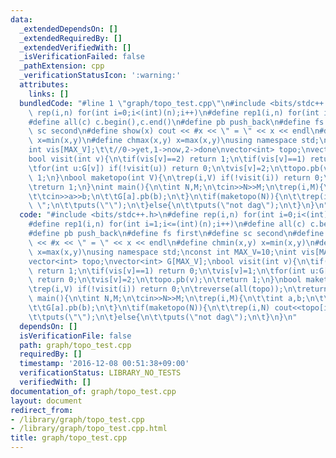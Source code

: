 ```yaml
---
data:
  _extendedDependsOn: []
  _extendedRequiredBy: []
  _extendedVerifiedWith: []
  _isVerificationFailed: false
  _pathExtension: cpp
  _verificationStatusIcon: ':warning:'
  attributes:
    links: []
  bundledCode: "#line 1 \"graph/topo_test.cpp\"\n#include <bits/stdc++.h>\n#define\
    \ rep(i,n) for(int i=0;i<(int)(n);i++)\n#define rep1(i,n) for(int i=1;i<=(int)(n);i++)\n\
    #define all(c) c.begin(),c.end()\n#define pb push_back\n#define fs first\n#define\
    \ sc second\n#define show(x) cout << #x << \" = \" << x << endl\n#define chmin(x,y)\
    \ x=min(x,y)\n#define chmax(x,y) x=max(x,y)\nusing namespace std;\nconst int MAX_V=10;\n\
    int vis[MAX_V];\t\t//0->yet,1->now,2->done\nvector<int> topo;\nvector<int> G[MAX_V];\n\
    bool visit(int v){\n\tif(vis[v]==2) return 1;\n\tif(vis[v]==1) return 0;\n\tvis[v]=1;\n\
    \tfor(int u:G[v]) if(!visit(u)) return 0;\n\tvis[v]=2;\n\ttopo.pb(v);\n\treturn\
    \ 1;\n}\nbool maketopo(int V){\n\trep(i,V) if(!visit(i)) return 0;\n\treverse(all(topo));\n\
    \treturn 1;\n}\nint main(){\n\tint N,M;\n\tcin>>N>>M;\n\trep(i,M){\n\t\tint a,b;\n\
    \t\tcin>>a>>b;\n\t\tG[a].pb(b);\n\t}\n\tif(maketopo(N)){\n\t\trep(i,N) cout<<topo[i]<<\"\
    \ \";\n\t\tputs(\"\");\n\t}else{\n\t\tputs(\"not dag\");\n\t}\n}\n"
  code: "#include <bits/stdc++.h>\n#define rep(i,n) for(int i=0;i<(int)(n);i++)\n\
    #define rep1(i,n) for(int i=1;i<=(int)(n);i++)\n#define all(c) c.begin(),c.end()\n\
    #define pb push_back\n#define fs first\n#define sc second\n#define show(x) cout\
    \ << #x << \" = \" << x << endl\n#define chmin(x,y) x=min(x,y)\n#define chmax(x,y)\
    \ x=max(x,y)\nusing namespace std;\nconst int MAX_V=10;\nint vis[MAX_V];\t\t//0->yet,1->now,2->done\n\
    vector<int> topo;\nvector<int> G[MAX_V];\nbool visit(int v){\n\tif(vis[v]==2)\
    \ return 1;\n\tif(vis[v]==1) return 0;\n\tvis[v]=1;\n\tfor(int u:G[v]) if(!visit(u))\
    \ return 0;\n\tvis[v]=2;\n\ttopo.pb(v);\n\treturn 1;\n}\nbool maketopo(int V){\n\
    \trep(i,V) if(!visit(i)) return 0;\n\treverse(all(topo));\n\treturn 1;\n}\nint\
    \ main(){\n\tint N,M;\n\tcin>>N>>M;\n\trep(i,M){\n\t\tint a,b;\n\t\tcin>>a>>b;\n\
    \t\tG[a].pb(b);\n\t}\n\tif(maketopo(N)){\n\t\trep(i,N) cout<<topo[i]<<\" \";\n\
    \t\tputs(\"\");\n\t}else{\n\t\tputs(\"not dag\");\n\t}\n}\n"
  dependsOn: []
  isVerificationFile: false
  path: graph/topo_test.cpp
  requiredBy: []
  timestamp: '2016-12-08 00:51:38+09:00'
  verificationStatus: LIBRARY_NO_TESTS
  verifiedWith: []
documentation_of: graph/topo_test.cpp
layout: document
redirect_from:
- /library/graph/topo_test.cpp
- /library/graph/topo_test.cpp.html
title: graph/topo_test.cpp
---
```

